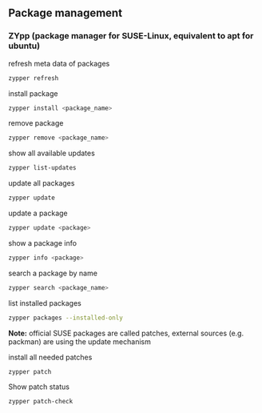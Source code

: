 ## Package management

### ZYpp (package manager for SUSE-Linux, equivalent to apt for ubuntu)

refresh meta data of packages
```bash
zypper refresh
```

install package
```bash
zypper install <package_name>
```

remove package
```bash
zypper remove <package_name>
```

show all available updates
```bash
zypper list-updates
```

update all packages
```bash
zypper update
```

update a package
```bash
zypper update <package>
```

show a package info
```bash
zypper info <package>
```

search a package by name
```bash
zypper search <package_name>
```

list installed packages
```bash
zypper packages --installed-only
```

**Note:** official SUSE packages are called patches, external sources (e.g. packman) are using the update mechanism

install all needed patches	
```bash
zypper patch
```

Show patch status	
```bash
zypper patch-check
```
